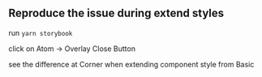 ## Reproduce the issue during extend styles

run `yarn storybook`

click on Atom -> Overlay Close Button

see the difference at Corner when extending component style from Basic
